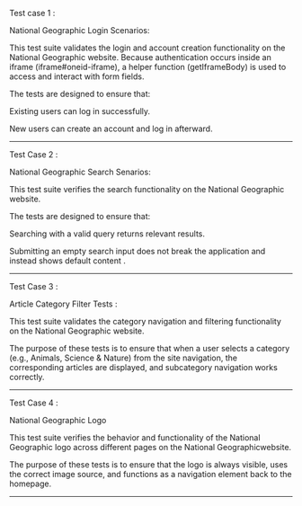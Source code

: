 Test case 1 : 

National Geographic Login Scenarios: 

This test suite validates the login and account creation functionality on the National Geographic website.
Because authentication occurs inside an iframe (iframe#oneid-iframe), a helper function (getIframeBody) is used to access and interact with form fields.

The tests are designed to ensure that:

Existing users can log in successfully.

New users can create an account and log in afterward.

--------------------------------------------------------------------------------------------------------------------------------------------

Test Case 2 :

National Geographic Search Senarios:

This test suite verifies the search functionality on the National Geographic website.

The tests are designed to ensure that:

Searching with a valid query returns relevant results.

Submitting an empty search input does not break the application and instead shows default content . 

--------------------------------------------------------------------------------------------------------------------------------------------

Test Case 3 : 

Article Category Filter Tests :

This test suite validates the category navigation and filtering functionality on the National Geographic website.

The purpose of these tests is to ensure that when a user selects a category (e.g., Animals, Science & Nature) from the site navigation, the corresponding articles are displayed, and subcategory navigation works correctly.

--------------------------------------------------------------------------------------------------------------------------------------------

Test Case 4 :

National Geographic Logo

This test suite verifies the behavior and functionality of the National Geographic logo across different pages on the National Geographicwebsite.

The purpose of these tests is to ensure that the logo is always visible, uses the correct image source, and functions as a navigation element back to the homepage.

--------------------------------------------------------------------------------------------------------------------------------------------
